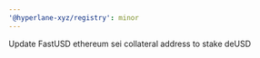 ```yaml
---
'@hyperlane-xyz/registry': minor
---
```


Update FastUSD ethereum sei collateral address to stake deUSD
